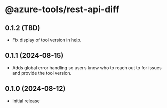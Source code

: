 # @azure-tools/rest-api-diff

## 0.1.2 (TBD)

- Fix display of tool version in help.

## 0.1.1 (2024-08-15)

- Adds global error handling so users know who to reach out to for issues and provide the tool version.

## 0.1.0 (2024-08-12)

- Initial release

